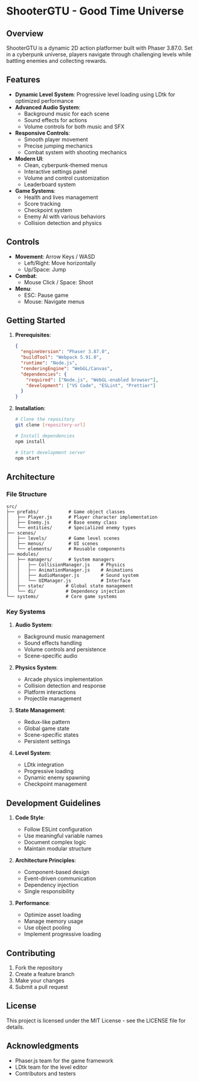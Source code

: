 # ShooterGTU - Good Time Universe

## Overview

ShooterGTU is a dynamic 2D action platformer built with Phaser 3.87.0. Set in a cyberpunk universe, players navigate through challenging levels while battling enemies and collecting rewards.

## Features

- **Dynamic Level System**: Progressive level loading using LDtk for optimized performance
- **Advanced Audio System**: 
  - Background music for each scene
  - Sound effects for actions
  - Volume controls for both music and SFX
- **Responsive Controls**:
  - Smooth player movement
  - Precise jumping mechanics
  - Combat system with shooting mechanics
- **Modern UI**:
  - Clean, cyberpunk-themed menus
  - Interactive settings panel
  - Volume and control customization
  - Leaderboard system
- **Game Systems**:
  - Health and lives management
  - Score tracking
  - Checkpoint system
  - Enemy AI with various behaviors
  - Collision detection and physics

## Controls

- **Movement**: Arrow Keys / WASD
  - Left/Right: Move horizontally
  - Up/Space: Jump
- **Combat**:
  - Mouse Click / Space: Shoot
- **Menu**:
  - ESC: Pause game
  - Mouse: Navigate menus

## Getting Started

1. **Prerequisites**:
   ```json
   {
     "engineVersion": "Phaser 3.87.0",
     "buildTool": "Webpack 5.91.0",
     "runtime": "Node.js",
     "renderingEngine": "WebGL/Canvas",
     "dependencies": {
       "required": ["Node.js", "WebGL-enabled browser"],
       "development": ["VS Code", "ESLint", "Prettier"]
     }
   }
   ```

2. **Installation**:
   ```bash
   # Clone the repository
   git clone [repository-url]
   
   # Install dependencies
   npm install
   
   # Start development server
   npm start
   ```

## Architecture

### File Structure
```plaintext
src/
├── prefabs/           # Game object classes
│   ├── Player.js      # Player character implementation
│   ├── Enemy.js       # Base enemy class
│   └── entities/      # Specialized enemy types
├── scenes/
│   ├── levels/        # Game level scenes
│   ├── menus/         # UI scenes
│   └── elements/      # Reusable components
├── modules/
│   ├── managers/      # System managers
│   │   ├── CollisionManager.js    # Physics
│   │   ├── AnimationManager.js    # Animations
│   │   ├── AudioManager.js        # Sound system
│   │   └── UIManager.js           # Interface
│   ├── state/        # Global state management
│   └── di/           # Dependency injection
└── systems/          # Core game systems
```

### Key Systems

1. **Audio System**:
   - Background music management
   - Sound effects handling
   - Volume controls and persistence
   - Scene-specific audio

2. **Physics System**:
   - Arcade physics implementation
   - Collision detection and response
   - Platform interactions
   - Projectile management

3. **State Management**:
   - Redux-like pattern
   - Global game state
   - Scene-specific states
   - Persistent settings

4. **Level System**:
   - LDtk integration
   - Progressive loading
   - Dynamic enemy spawning
   - Checkpoint management

## Development Guidelines

1. **Code Style**:
   - Follow ESLint configuration
   - Use meaningful variable names
   - Document complex logic
   - Maintain modular structure

2. **Architecture Principles**:
   - Component-based design
   - Event-driven communication
   - Dependency injection
   - Single responsibility

3. **Performance**:
   - Optimize asset loading
   - Manage memory usage
   - Use object pooling
   - Implement progressive loading

## Contributing

1. Fork the repository
2. Create a feature branch
3. Make your changes
4. Submit a pull request

## License

This project is licensed under the MIT License - see the LICENSE file for details.

## Acknowledgments

- Phaser.js team for the game framework
- LDtk team for the level editor
- Contributors and testers